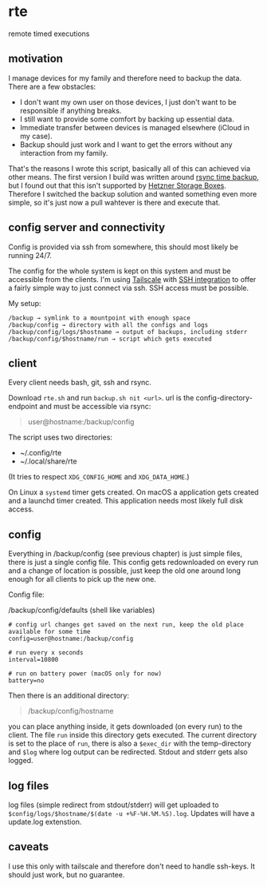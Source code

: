 # rte

remote timed executions

## motivation

I manage devices for my family and therefore need to backup the data. There are
a few obstacles:
- I don't want my own user on those devices, I just don't want to be
  responsible if anything breaks.
- I still want to provide some comfort by backing up essential data.
- Immediate transfer between devices is managed elsewhere (iCloud in my case).
- Backup should just work and I want to get the errors without any interaction
  from my family.

That's the reasons I wrote this script, basically all of this can achieved via
other means. The first version I build was written around [rsync time backup](https://github.com/laurent22/rsync-time-backup/),
but I found out that this isn't supported by [Hetzner Storage Boxes](https://www.hetzner.com/storage/storage-box).
Therefore I switched the backup solution and wanted something even more simple,
so it's just now a pull wahtever is there and execute that.

## config server and connectivity

Config is provided via ssh from somewhere, this should most likely be running
24/7.

The config for the whole system is kept on this system and must be
accessible from the clients. I'm using [Tailscale](https://tailscale.com) with
[SSH integration](https://tailscale.com/tailscale-ssh/) to offer a fairly
simple way to just connect via ssh. SSH access must be possible.

My setup:
```
/backup → symlink to a mountpoint with enough space
/backup/config → directory with all the configs and logs
/backup/config/logs/$hostname → output of backups, including stderr
/backup/config/$hostname/run → script which gets executed
```

## client

Every client needs bash, git, ssh and rsync.

Download `rte.sh` and run `backup.sh nit <url>`. url is the
config-directory-endpoint and must be accessible via rsync:

> user@hostname:/backup/config

The script uses two directories:
- ~/.config/rte
- ~/.local/share/rte

(It tries to respect `XDG_CONFIG_HOME` and `XDG_DATA_HOME`.)

On Linux a `systemd` timer gets created. On macOS a application gets created
and a launchd timer created. This application needs most likely full disk
access.

## config

Everything in /backup/config (see previous chapter) is just simple files, there
is just a single config file. This config gets redownloaded on every run and a
change of location is possible, just keep the old one around long enough for
all clients to pick up the new one.

Config file:

/backup/config/defaults (shell like variables)
```
# config url changes get saved on the next run, keep the old place available for some time
config=user@hostname:/backup/config

# run every x seconds
interval=10800

# run on battery power (macOS only for now)
battery=no
```

Then there is an additional directory:

> /backup/config/hostname

you can place anything inside, it gets downloaded (on every run) to the client.
The file `run` inside this directory gets executed. The current directory is
set to the place of `run`, there is also a `$exec_dir` with the temp-directory
and `$log` where log output can be redirected. Stdout and stderr gets also
logged.

## log files

log files (simple redirect from stdout/stderr) will get uploaded to
`$config/logs/$hostname/$(date -u +%F-%H.%M.%S).log`. Updates will have a
update.log extenstion.

## caveats

I use this only with tailscale and therefore don't need to handle ssh-keys. It
should just work, but no guarantee.
